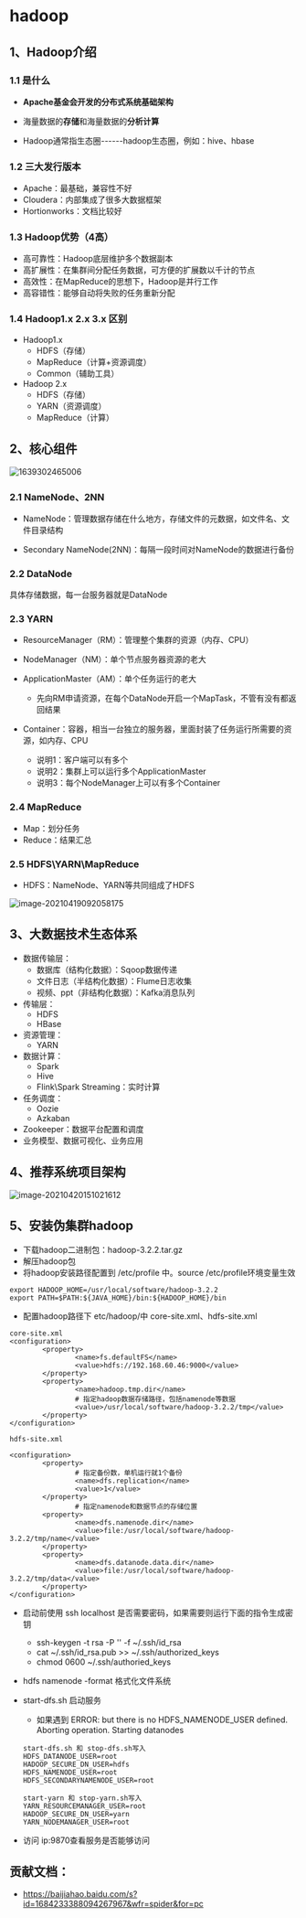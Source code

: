 # hadoop

## 1、Hadoop介绍

### 1.1 是什么

- **Apache基金会开发的分布式系统基础架构**

- 海量数据的**存储**和海量数据的**分析计算**
- Hadoop通常指生态圈------hadoop生态圈，例如：hive、hbase

### 1.2 三大发行版本

- Apache：最基础，兼容性不好
- Cloudera：内部集成了很多大数据框架
- Hortionworks：文档比较好

### 1.3 Hadoop优势（4高）

- 高可靠性：Hadoop底层维护多个数据副本
- 高扩展性：在集群间分配任务数据，可方便的扩展数以千计的节点
- 高效性：在MapReduce的思想下，Hadoop是并行工作
- 高容错性：能够自动将失败的任务重新分配

### 1.4 Hadoop1.x  2.x  3.x 区别

- Hadoop1.x
  - HDFS（存储）
  - MapReduce（计算+资源调度）
  - Common（辅助工具）
- Hadoop 2.x
  - HDFS（存储）
  - YARN（资源调度）
  - MapReduce（计算）

## 2、核心组件

![1639302465006](https://cdn.jsdelivr.net/gh/hackerhaiJu/note-picture@main/note-picture/1639302465006.png)

### 2.1 NameNode、2NN

- NameNode：管理数据存储在什么地方，存储文件的元数据，如文件名、文件目录结构

- Secondary NameNode(2NN)：每隔一段时间对NameNode的数据进行备份

### 2.2 DataNode

具体存储数据，每一台服务器就是DataNode

### 2.3 YARN

- ResourceManager（RM）：管理整个集群的资源（内存、CPU）

- NodeManager（NM）：单个节点服务器资源的老大

- ApplicationMaster（AM）：单个任务运行的老大
  - 先向RM申请资源，在每个DataNode开启一个MapTask，不管有没有都返回结果

- Container：容器，相当一台独立的服务器，里面封装了任务运行所需要的资源，如内存、CPU
  - 说明1：客户端可以有多个
  - 说明2：集群上可以运行多个ApplicationMaster
  - 说明3：每个NodeManager上可以有多个Container

### 2.4 MapReduce

- Map：划分任务
- Reduce：结果汇总

### 2.5 HDFS\YARN\MapReduce

- HDFS：NameNode、YARN等共同组成了HDFS

![image-20210419092058175](https://cdn.jsdelivr.net/gh/hackerhaiJu/note-picture@main/note-picture/image-20210419092058175.png)

## 3、大数据技术生态体系

- 数据传输层：
  - 数据库（结构化数据）：Sqoop数据传递
  - 文件日志（半结构化数据）：Flume日志收集
  - 视频、ppt（非结构化数据）：Kafka消息队列
- 传输层：
  - HDFS
  - HBase
- 资源管理：
  - YARN
- 数据计算：
  - Spark
  - Hive
  - Flink\Spark Streaming：实时计算
- 任务调度：
  - Oozie
  - Azkaban
- Zookeeper：数据平台配置和调度
- 业务模型、数据可视化、业务应用

## 4、推荐系统项目架构

![image-20210420151021612](https://cdn.jsdelivr.net/gh/hackerhaiJu/note-picture@main/note-picture/image-20210420151021612.png)

## 5、安装伪集群hadoop

- 下载hadoop二进制包：hadoop-3.2.2.tar.gz
- 解压hadoop包
- 将hadoop安装路径配置到 /etc/profile 中。source /etc/profile环境变量生效

```
export HADOOP_HOME=/usr/local/software/hadoop-3.2.2
export PATH=$PATH:${JAVA_HOME}/bin:${HADOOP_HOME}/bin
```

- 配置hadoop路径下 etc/hadoop/中  core-site.xml、hdfs-site.xml

```
core-site.xml
<configuration>
        <property>
                <name>fs.defaultFS</name>
                <value>hdfs://192.168.60.46:9000</value>
        </property>
        <property>
                <name>hadoop.tmp.dir</name>
                # 指定hadoop数据存储路径，包括namenode等数据
                <value>/usr/local/software/hadoop-3.2.2/tmp</value>
        </property>
</configuration>

hdfs-site.xml

<configuration>
        <property>
        		# 指定备份数，单机运行就1个备份
                <name>dfs.replication</name>
                <value>1</value>
        </property>
        		# 指定namenode和数据节点的存储位置
        <property>
                <name>dfs.namenode.dir</name>
                <value>file:/usr/local/software/hadoop-3.2.2/tmp/name</value>
        </property>
        <property>
                <name>dfs.datanode.data.dir</name>
                <value>file:/usr/local/software/hadoop-3.2.2/tmp/data</value>
        </property>
</configuration>

```

- 启动前使用 ssh localhost 是否需要密码，如果需要则运行下面的指令生成密钥
  - ssh-keygen -t rsa -P '' -f  ~/.ssh/id_rsa
  - cat ~/.ssh/id_rsa.pub >> ~/.ssh/authorized_keys
  - chmod 0600 ~/.ssh/authoried_keys

- hdfs namenode -format  格式化文件系统

- start-dfs.sh 启动服务

  - 如果遇到   ERROR: but there is no HDFS_NAMENODE_USER defined. Aborting operation. Starting datanodes

  ```
  start-dfs.sh 和 stop-dfs.sh写入
  HDFS_DATANODE_USER=root
  HADOOP_SECURE_DN_USER=hdfs
  HDFS_NAMENODE_USER=root
  HDFS_SECONDARYNAMENODE_USER=root
  
  start-yarn 和 stop-yarn.sh写入
  YARN_RESOURCEMANAGER_USER=root
  HADOOP_SECURE_DN_USER=yarn
  YARN_NODEMANAGER_USER=root
  ```

- 访问 ip:9870查看服务是否能够访问



















## 贡献文档：

- https://baijiahao.baidu.com/s?id=1684233388094267967&wfr=spider&for=pc